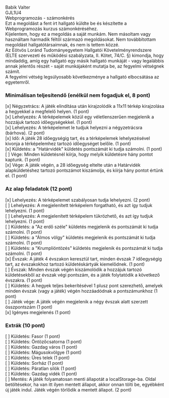 Babik Valter  
GJL1U4  
Webprogramozás - számonkérés  
Ezt a megoldást a fent írt hallgató küldte be és készítette a Webprogramozás kurzus számonkéréséhez.  
Kijelentem, hogy ez a megoldás a saját munkám. Nem másoltam vagy használtam harmadik féltől
származó megoldásokat. Nem továbbítottam megoldást hallgatótársaimnak, és nem is tettem közzé.  
Az Eötvös Loránd Tudományegyetem Hallgatói Követelményrendszere
(ELTE szervezeti és működési szabályzata, II. Kötet, 74/C. §) kimondja, hogy mindaddig,
amíg egy hallgató egy másik hallgató munkáját - vagy legalábbis annak jelentős részét -
saját munkájaként mutatja be, az fegyelmi vétségnek számít.  
A fegyelmi vétség legsúlyosabb következménye a hallgató elbocsátása az egyetemről.

### Minimálisan teljesítendő (enélkül nem fogadjuk el, 8 pont)
[x] Négyzetrács: A játék elindítása után kirajzolódik a 11x11 térkép kirajzolása a hegyekkel a megfelelő helyen. (1 pont)  
[x] Lehelyezés: A térképelemek közül egy véletlenszerűen megjelenik a hozzájuk tartozó időegységekkel. (1 pont)  
[x] Lehelyezés: A térképelemet le tudjuk helyezni a négyzetrácsra (bárhova). (2 pont)  
[x] Idő: A játék 28 időegységig tart, és a térképelemek lehelyezésével kivonja a térképelemhez tartozó időegységet belőle. (1 pont)  
[x] Küldetés: a "Határvidék" küldetés pontszámát ki tudja számolni. (1 pont)  
[ ] Vége: Minden küldetésnél kiírja, hogy melyik küldetésre hány pontot kaptunk. (1 pont)  
[x] Vége: A játék végén, a 28 időegység eltelte után a Határvidék alapküldetéshez tartozó pontszámot kiszámolja, és kiírja hány pontot értünk el. (1 pont)  

### Az alap feladatok (12 pont)
[x] Lehelyezés: A térképelemet szabályosan tudja lehelyezni. (2 pont)  
[ ] Lehelyezés: A megjelenített térképelem forgatható, és azt így tudjuk lehelyezni. (1 pont)  
[ ] Lehelyezés: A megjelenített térképelem tükrözhető, és azt így tudjuk lehelyezni. (1 pont)  
[ ] Küldetés: a "Az erdő széle" küldetés megjelenik és pontszámát ki tudja számolni. (1 pont)  
[ ] Küldetés: a "Álmos völgy" küldetés megjelenik és pontszámát ki tudja számolni. (1 pont)  
[ ] Küldetés: a "Krumpliöntözés" küldetés megjelenik és pontszámát ki tudja számolni. (1 pont)  
[x] Évszak: A játék 4 évszakon keresztül tart, minden évszak 7 időegységig tart, az évszakokhoz tartozó küldetéskártyák kiemelődnek. (1 pont)  
[ ] Évszak: Minden évszak végén kiszámolódik a hozzájuk tartozó küldetésekből az évszak végi pontszám, és a játék folytatódik a következő évszakra. (1 pont)  
[ ] Küldetés: A hegyek teljes bekerítésével 1 plusz pont szerezhető, amelyek minden évszak (vagy a játék) végén hozzáadódnak a pontszámunkhoz (1 pont)  
[ ] Játék vége: A játék végén megjelenik a négy évszak alatt szerzett összpontszám (1 pont)  
[x] Igényes megjelenés (1 pont)

### Extrák (10 pont)
[ ] Küldetés: Fasor (1 pont)  
[ ] Küldetés: Öntözőcsatorna (1 pont)  
[ ] Küldetés: Gazdag város (1 pont)  
[ ] Küldetés: Mágusokvölgye (1 pont)  
[ ] Küldetés: Üres telek (1 pont)  
[ ] Küldetés: Sorház (1 pont)  
[ ] Küldetés: Páratlan silók (1 pont)  
[ ] Küldetés: Gazdag vidék (1 pont)  
[ ] Mentés: A játék folyamatosan menti állapotát a localStorage-ba. Oldal betöltésekor, ha van itt ilyen mentett állapot, akkor onnan tölti be, egyébként új játék indul. Játék végén törlődik a mentett állapot. (2 pont)  